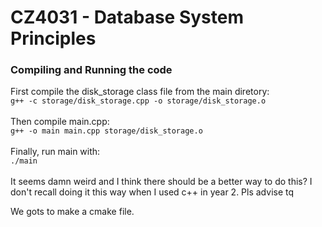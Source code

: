 # CZ4031 - Database System Principles

### Compiling and Running the code

First compile the disk_storage class file from the main diretory: <br />
`g++ -c storage/disk_storage.cpp -o storage/disk_storage.o` <br /><br />
Then compile main.cpp: <br />
`g++ -o main main.cpp storage/disk_storage.o` <br /><br />
Finally, run main with: <br />
`./main` <br /><br />
It seems damn weird and I think there should be a better way to do this? I don't recall doing it this way when I used c++ in year 2. Pls advise tq

We gots to make a cmake file.
